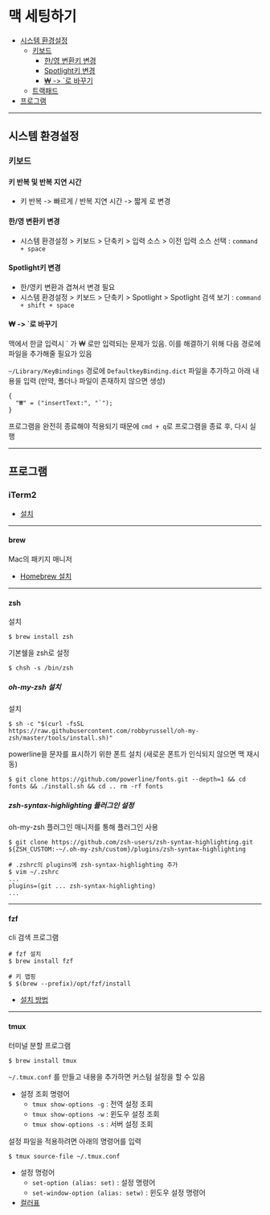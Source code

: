 # 맥 세팅하기

* [시스템 환경설정](#시스템-환경설정)
    * [키보드](#키보드)
        * [한/영 변환키 변경](#한/영-변환키-변경)
        * [Spotlight키 변경](#Spotlight키-변경)
        * [₩ -> \`로 바꾸기](#₩-->-`로-바꾸기)
    * [트랙패드](#트랙패드)
* [프로그램](#프로그램)

---

## 시스템 환경설정

### 키보드

#### 키 반복 및 반복 지연 시간
* 키 반복 -> 빠르게 / 반복 지연 시간 -> 짧게 로 변경

#### 한/영 변환키 변경

* 시스템 환경설정 > 키보드 > 단축키 > 입력 소스 > 이전 입력 소스 선택 : `command + space`

#### Spotlight키 변경

* 한/영키 변환과 겹쳐서 변경 필요
* 시스템 환경설정 > 키보드 > 단축키 > Spotlight > Spotlight 검색 보기 : `command + shift + space`

#### ₩ -> `로 바꾸기

맥에서 한글 입력시 \` 가 ₩ 로만 입력되는 문제가 있음. 이를 해결하기 위해 다음 경로에 파일을 추가해줄 필요가 있음


`~/Library/KeyBindings`  경로에 `DefaultkeyBinding.dict` 파일을 추가하고 아래 내용을 입력 (만약, 폴더나 파일이 존재하지 않으면 생성)  

```
{
  "₩" = ("insertText:", "`");
}
```

프로그램을 완전히 종료해야 적용되기 때문에 `cmd + q`로 프로그램을 종료 후, 다시 실행

---

## 프로그램

### iTerm2

* [설치](https://www.iterm2.com/)

-----

#### brew

Mac의 패키지 매니저

* [Homebrew 설치](https://hongsii.github.io/2017/10/18/homebrew-설치/)

-----

#### zsh

설치

``` shell
$ brew install zsh
```

기본쉘을 zsh로 설정

``` shell
$ chsh -s /bin/zsh
```

##### oh-my-zsh 설치

설치

``` shell
$ sh -c "$(curl -fsSL https://raw.githubusercontent.com/robbyrussell/oh-my-zsh/master/tools/install.sh)"
```

powerline을 문자를 표시하기 위한 폰트 설치 (새로운 폰트가 인식되지 않으면 맥 재시동)

``` shell
$ git clone https://github.com/powerline/fonts.git --depth=1 && cd fonts && ./install.sh && cd .. rm -rf fonts
```

##### zsh-syntax-highlighting 플러그인 설정

oh-my-zsh 플러그인 매니저를 통해 플러그인 사용

``` shell
$ git clone https://github.com/zsh-users/zsh-syntax-highlighting.git ${ZSH_CUSTOM:-~/.oh-my-zsh/custom}/plugins/zsh-syntax-highlighting

# .zshrc의 plugins에 zsh-syntax-highlighting 추가
$ vim ~/.zshrc
...
plugins=(git ... zsh-syntax-highlighting)
...
```
-----

#### fzf

cli 검색 프로그램 

``` shell
# fzf 설치
$ brew install fzf

# 키 맵핑
$ $(brew --prefix)/opt/fzf/install
```
* [설치 방법](https://github.com/junegunn/fzf#installation)

-----

#### tmux

터미널 분할 프로그램 

``` shell
$ brew install tmux
```

`~/.tmux.conf` 를 만들고 내용을 추가하면 커스텀 설정을 할 수 있음  

* 설정 조회 명령어
    * `tmux show-options -g` : 전역 설정 조회
    * `tmux show-options -w` : 윈도우 설정 조회
    * `tmux show-options -s` : 서버 설정 조회


설정 파일을 적용하려면 아래의 명령어를 입력

``` shell
$ tmux source-file ~/.tmux.conf
```

* 설정 명령어
    * `set-option (alias: set)` : 설정 명령어
    * `set-window-option (alias: setw)` : 윈도우 설정 명령어
* [컬러표](https://i.stack.imgur.com/e63et.png)
